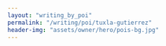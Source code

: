 ```yaml
---
layout: "writing_by_poi"
permalink: "/writing/poi/tuxla-gutierrez"
header-img: "assets/owner/hero/pois-bg.jpg"
---
```

